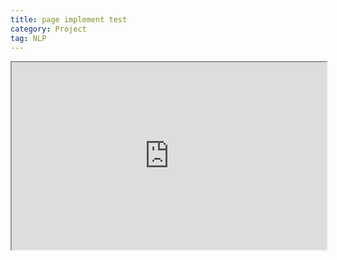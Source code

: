```yaml
---
title: page implement test 
category: Project
tag: NLP
---
```


<html>
<iframe src="https://ko.wikipedia.org/wiki/HTML" title="내용" name="frame" width="100%" height="300px"></iframe>
</html>
